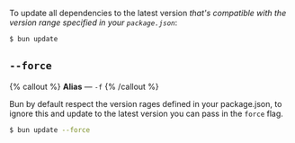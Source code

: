 To update all dependencies to the latest version _that's compatible with the version range specified in your `package.json`_:

```sh
$ bun update
```

## `--force`

{% callout %}
**Alias** — `-f`
{% /callout %}

Bun by default respect the version rages defined in your package.json, to ignore this and update to the latest version you can pass in the `force` flag.

```sh
$ bun update --force
```